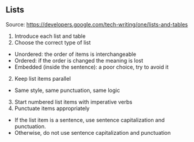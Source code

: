 ## Lists

Source: https://developers.google.com/tech-writing/one/lists-and-tables

1. Introduce each list and table
2. Choose the correct type of list

- Unordered: the order of items is interchangeable
- Ordered: if the order is changed the meaning is lost
- Embedded (inside the sentence): a poor choice, try to avoid it

2. Keep list items parallel

- Same style, same punctuation, same logic

3. Start numbered list items with imperative verbs
4. Punctuate items appropriately

- If the list item is a sentence, use sentence capitalization and punctuation. 
- Otherwise, do not use sentence capitalization and punctuation
 